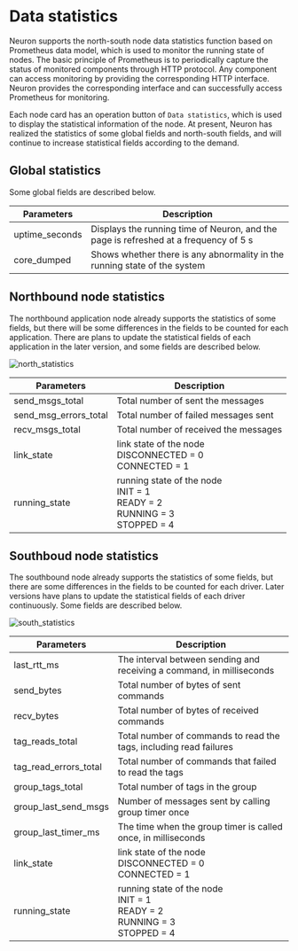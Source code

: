 # Data statistics

Neuron supports the north-south node data statistics function based on Prometheus data model, which is used to monitor the running state of nodes. The basic principle of Prometheus is to periodically capture the status of monitored components through HTTP protocol. Any component can access monitoring by providing the corresponding HTTP interface. Neuron provides the corresponding interface and can successfully access Prometheus for monitoring.

Each node card has an operation button of `Data statistics`, which is used to display the statistical information of the node. At present, Neuron has realized the statistics of some global fields and north-south fields, and will continue to increase statistical fields according to the demand.

## Global statistics

Some global fields are described below.

| Parameters      | Description                                     |
| --------------- | --------------------------------------- |
| uptime_seconds  | Displays the running time of Neuron, and the page is refreshed at a frequency of 5 s |
| core_dumped     | Shows whether there is any abnormality in the running state of the system                   |

## Northbound node statistics

The northbound application node already supports the statistics of some fields, but there will be some differences in the fields to be counted for each application. There are plans to update the statistical fields of each application in the later version, and some fields are described below.

![north_statistics](./assets/north_statistics.png)

| Parameters             | Description                                | 
| ---------------------- | ------------------------------------------ |
| send_msgs_total        | Total number of sent the messages          |
| send_msg_errors_total  | Total number of failed messages sent       |
| recv_msgs_total        | Total number of received the messages      |
| link_state              | link state of the node</br>DISCONNECTED = 0</br> CONNECTED = 1       |
| running_state           |  running state of the node</br> INIT = 1</br>READY = 2</br> RUNNING = 3</br>    STOPPED = 4            |

## Southboud node statistics

The southbound node already supports the statistics of some fields, but there are some differences in the fields to be counted for each driver. Later versions have plans to update the statistical fields of each driver continuously. Some fields are described below.

![south_statistics](./assets/south_statistics.png)

| Parameters               | Description              | 
| ------------------------ | --------------------------------------- |
| last_rtt_ms              | The interval between sending and receiving a command, in milliseconds |
| send_bytes               | Total number of bytes of sent commands        |
| recv_bytes               | Total number of bytes of received commands    |
| tag_reads_total          | Total number of commands to read the tags, including read failures |
| tag_read_errors_total    | Total number of commands that failed to read the tags   |
| group_tags_total         | Total number of tags in the group                       |
| group_last_send_msgs     | Number of messages sent by calling group timer once     |
| group_last_timer_ms      | The time when the group timer is called once, in milliseconds |
| link_state              | link state of the node</br>DISCONNECTED = 0</br> CONNECTED = 1       |
| running_state           |  running state of the node</br> INIT = 1</br>READY = 2</br> RUNNING = 3</br>    STOPPED = 4            |
